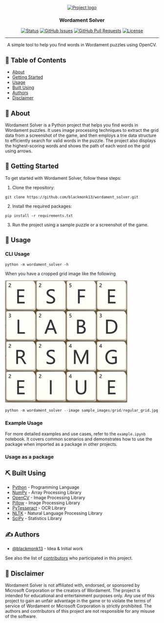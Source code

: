 <p align="center">
  <a href="" rel="noopener">
 <img width=350px height=210px src="https://cdn.zone.msn.com/images/v9/en-us/game/mswm/350x210_mswm.png" alt="Project logo"></a>
</p>

<h3 align="center">Wordament Solver</h3>

<div align="center">

[![Status](https://img.shields.io/badge/status-active-success.svg)]()
[![GitHub Issues](https://img.shields.io/github/issues/blackmonk13/wordament_solver.svg)](https://github.com/blackmonk13/wordament_solver/issues)
[![GitHub Pull Requests](https://img.shields.io/github/issues-pr/blackmonk13/wordament_solver.svg)](https://github.com/blackmonk13/wordament_solver/pulls)
[![License](https://img.shields.io/badge/license-MIT-blue.svg)](/LICENSE)

</div>

---

<p align="center"> A simple tool to help you find words in Wordament puzzles using OpenCV.
    <br>
</p>

## 📝 Table of Contents

- [About](#about)
- [Getting Started](#getting_started)
- [Usage](#usage)
- [Built Using](#built_using)
- [Authors](#authors)
- [Disclaimer](#disclaimer)

## 🧐 About <a name = "about"></a>

Wordament Solver is a Python project that helps you find words in Wordament puzzles. It uses image processing techniques to extract the grid data from a screenshot of the game, and then employs a trie data structure to efficiently search for valid words in the puzzle. The project also displays the highest-scoring words and shows the path of each word on the grid using arrows.

## 🏁 Getting Started <a name = "getting_started"></a>

To get started with Wordament Solver, follow these steps:

1. Clone the repository:
```
git clone https://github.com/blackmonk13/wordament_solver.git
```
2. Install the required packages:
```
pip install -r requirements.txt
```
3. Run the project using a sample puzzle or a screenshot of the game.

## 🎈 Usage <a name="usage"></a>

### CLI Usage

```
python -m wordament_solver -h
```
When you have a cropped grid image like the following 

<img src="sample_images/grid/regular_grid.jpg" alt="Grid Image" width="400" height="auto">


``` python
python -m wordament_solver --image sample_images/grid/regular_grid.jpg --cropped --view
```

### Example Usage

For more detailed examples and use cases, refer to the `example.ipynb` notebook. It covers common scenarios and demonstrates how to use the package when imported as a package in other projects.

### Usage as a package


## ⛏️ Built Using <a name = "built_using"></a>

- [Python](https://www.python.org/) - Programming Language
- [NumPy](https://numpy.org/) - Array Processing Library
- [OpenCV](https://opencv.org/) - Image Processing Library
- [Pillow](https://pillow.readthedocs.io/en/stable/) - Image Processing Library
- [PyTesseract](https://github.com/madmaze/pytesseract) - OCR Library
- [NLTK](https://www.nltk.org/) - Natural Language Processing Library
- [SciPy](https://docs.scipy.org/doc/scipy/reference/) - Statistics Library

## ✍️ Authors <a name = "authors"></a>

- [@blackmonk13](https://github.com/blackmonk13) - Idea & Initial work

See also the list of [contributors](https://github.com/blackmonk13/wordament_solver/contributors) who participated in this project.


## 📝 Disclaimer <a name = "disclaimer"></a>

Wordament Solver is not affiliated with, endorsed, or sponsored by Microsoft Corporation or the creators of Wordament. The project is intended for educational and entertainment purposes only. Any use of this project to gain an unfair advantage in the game or to violate the terms of service of Wordament or Microsoft Corporation is strictly prohibited. The authors and contributors of this project are not responsible for any misuse of the software.
